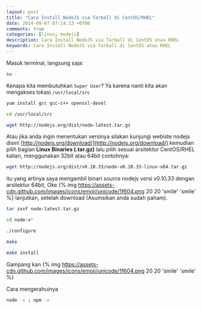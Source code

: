 ```yaml
---
layout: post
title: "Cara Install NodeJS via Tarball di CentOS/RHEL"
date: 2014-09-07 07:14:13 +0700
comments: true
categories: [linux, nodejs]
description: Cara Install NodeJS via Tarball di CentOS atau RHEL
keywords: Cara Install NodeJS via Tarball di CentOS atau RHEL
---
```


Masuk terminal, langsung saja:
<!-- more -->
``` sh
su -
```
Kenapa kita membutuhkan `Super User`? Ya karena nanti kita akan mengakses lokasi `/usr/local/src`
``` sh
yum install gcc gcc-c++ openssl-devel
```
``` sh
cd /usr/local/src
```
``` sh
wget http://nodejs.org/dist/node-latest.tar.gz
```
Atau jika anda ingin menentukan versinya silakan kunjungi webiste nodejs disini [http://nodejs.org/download/](http://nodejs.org/download/) kemudian pilih bagian **Linux Binaries (.tar.gz)** lalu pilih sesuai arsitektur CentOS/RHEL kalian, menggunakan 32bit atau 64bit
contohnya:
```sh
wget http://nodejs.org/dist/v0.10.33/node-v0.10.33-linux-x64.tar.gz
```
itu yang artinya saya mengambil binari source nodejs versi v0.10.33 dengan arsitektur 64bit, Oke {% img https://assets-cdn.github.com/images/icons/emoji/unicode/1f604.png 20 20 'smile' 'smile' %} lanjutkan, setelah download (Asumsikan anda sudah paham).
``` sh
tar zxvf node-latest.tar.gz
```
``` sh
cd node-v*
```
``` sh
./configure
```
``` sh
make
```
``` sh
make install
```

Gampang kan {% img https://assets-cdn.github.com/images/icons/emoji/unicode/1f604.png 20 20 'smile' 'smile' %}

Cara mengerahuinya
```sh
node -v ; npm -v
```